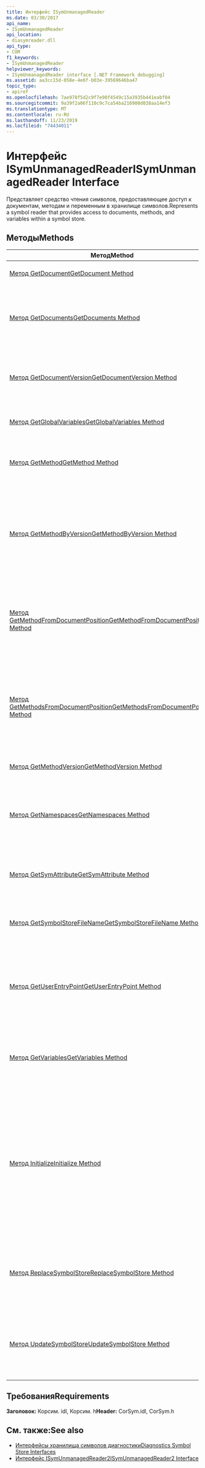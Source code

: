 ```yaml
---
title: Интерфейс ISymUnmanagedReader
ms.date: 03/30/2017
api_name:
- ISymUnmanagedReader
api_location:
- diasymreader.dll
api_type:
- COM
f1_keywords:
- ISymUnmanagedReader
helpviewer_keywords:
- ISymUnmanagedReader interface [.NET Framework debugging]
ms.assetid: aa3cc15d-058e-4e6f-b03e-39569646ba47
topic_type:
- apiref
ms.openlocfilehash: 7ae978f5d2c9f7e90f4549c15a3935b441eabf04
ms.sourcegitcommit: 9a39f2a06f110c9c7ca54ba216900d038aa14ef3
ms.translationtype: MT
ms.contentlocale: ru-RU
ms.lasthandoff: 11/23/2019
ms.locfileid: "74434011"
---
```

# <a name="isymunmanagedreader-interface"></a><span data-ttu-id="0df39-102">Интерфейс ISymUnmanagedReader</span><span class="sxs-lookup"><span data-stu-id="0df39-102">ISymUnmanagedReader Interface</span></span>
<span data-ttu-id="0df39-103">Представляет средство чтения символов, предоставляющее доступ к документам, методам и переменным в хранилище символов.</span><span class="sxs-lookup"><span data-stu-id="0df39-103">Represents a symbol reader that provides access to documents, methods, and variables within a symbol store.</span></span>  
  
## <a name="methods"></a><span data-ttu-id="0df39-104">Методы</span><span class="sxs-lookup"><span data-stu-id="0df39-104">Methods</span></span>  
  
|<span data-ttu-id="0df39-105">Метод</span><span class="sxs-lookup"><span data-stu-id="0df39-105">Method</span></span>|<span data-ttu-id="0df39-106">Описание</span><span class="sxs-lookup"><span data-stu-id="0df39-106">Description</span></span>|  
|------------|-----------------|  
|[<span data-ttu-id="0df39-107">Метод GetDocument</span><span class="sxs-lookup"><span data-stu-id="0df39-107">GetDocument Method</span></span>](../../../../docs/framework/unmanaged-api/diagnostics/isymunmanagedreader-getdocument-method.md)|<span data-ttu-id="0df39-108">Находит документ.</span><span class="sxs-lookup"><span data-stu-id="0df39-108">Finds a document.</span></span>|  
|[<span data-ttu-id="0df39-109">Метод GetDocuments</span><span class="sxs-lookup"><span data-stu-id="0df39-109">GetDocuments Method</span></span>](../../../../docs/framework/unmanaged-api/diagnostics/isymunmanagedreader-getdocuments-method.md)|<span data-ttu-id="0df39-110">Возвращает массив всех документов, определенных в хранилище символов.</span><span class="sxs-lookup"><span data-stu-id="0df39-110">Returns an array of all the documents defined in the symbol store.</span></span>|  
|[<span data-ttu-id="0df39-111">Метод GetDocumentVersion</span><span class="sxs-lookup"><span data-stu-id="0df39-111">GetDocumentVersion Method</span></span>](../../../../docs/framework/unmanaged-api/diagnostics/isymunmanagedreader-getdocumentversion-method.md)|<span data-ttu-id="0df39-112">Возвращает указанную версию указанного документа.</span><span class="sxs-lookup"><span data-stu-id="0df39-112">Gets the specified version of the specified document.</span></span>|  
|[<span data-ttu-id="0df39-113">Метод GetGlobalVariables</span><span class="sxs-lookup"><span data-stu-id="0df39-113">GetGlobalVariables Method</span></span>](../../../../docs/framework/unmanaged-api/diagnostics/isymunmanagedreader-getglobalvariables-method.md)|<span data-ttu-id="0df39-114">Возвращает все глобальные переменные.</span><span class="sxs-lookup"><span data-stu-id="0df39-114">Returns all global variables.</span></span>|  
|[<span data-ttu-id="0df39-115">Метод GetMethod</span><span class="sxs-lookup"><span data-stu-id="0df39-115">GetMethod Method</span></span>](../../../../docs/framework/unmanaged-api/diagnostics/isymunmanagedreader-getmethod-method.md)|<span data-ttu-id="0df39-116">Возвращает метод чтения символов по заданному токену метода.</span><span class="sxs-lookup"><span data-stu-id="0df39-116">Gets a symbol reader method, given a method token.</span></span>|  
|[<span data-ttu-id="0df39-117">Метод GetMethodByVersion</span><span class="sxs-lookup"><span data-stu-id="0df39-117">GetMethodByVersion Method</span></span>](../../../../docs/framework/unmanaged-api/diagnostics/isymunmanagedreader-getmethodbyversion-method.md)|<span data-ttu-id="0df39-118">Возвращает метод чтения символов по заданному маркеру метода и номеру версии для редактирования и копирования.</span><span class="sxs-lookup"><span data-stu-id="0df39-118">Gets a symbol reader method, given a method token and an edit-and-copy version number.</span></span>|  
|[<span data-ttu-id="0df39-119">Метод GetMethodFromDocumentPosition</span><span class="sxs-lookup"><span data-stu-id="0df39-119">GetMethodFromDocumentPosition Method</span></span>](../../../../docs/framework/unmanaged-api/diagnostics/isymunmanagedreader-getmethodfromdocumentposition-method.md)|<span data-ttu-id="0df39-120">Возвращает метод, содержащий точку останова в заданной позиции в документе.</span><span class="sxs-lookup"><span data-stu-id="0df39-120">Returns the method that contains the breakpoint at the given position in a document.</span></span>|  
|[<span data-ttu-id="0df39-121">Метод GetMethodsFromDocumentPosition</span><span class="sxs-lookup"><span data-stu-id="0df39-121">GetMethodsFromDocumentPosition Method</span></span>](../../../../docs/framework/unmanaged-api/diagnostics/isymunmanagedreader-getmethodsfromdocumentposition-method.md)|<span data-ttu-id="0df39-122">Возвращает массив методов, каждый из которых содержит точку останова в заданной позиции в документе.</span><span class="sxs-lookup"><span data-stu-id="0df39-122">Returns an array of methods, each of which contains the breakpoint at the given position in a document.</span></span>|  
|[<span data-ttu-id="0df39-123">Метод GetMethodVersion</span><span class="sxs-lookup"><span data-stu-id="0df39-123">GetMethodVersion Method</span></span>](../../../../docs/framework/unmanaged-api/diagnostics/isymunmanagedreader-getmethodversion-method.md)|<span data-ttu-id="0df39-124">Возвращает версию метода.</span><span class="sxs-lookup"><span data-stu-id="0df39-124">Gets the method version.</span></span>|  
|[<span data-ttu-id="0df39-125">Метод GetNamespaces</span><span class="sxs-lookup"><span data-stu-id="0df39-125">GetNamespaces Method</span></span>](../../../../docs/framework/unmanaged-api/diagnostics/isymunmanagedreader-getnamespaces-method.md)|<span data-ttu-id="0df39-126">Возвращает пространства имен, определенные в глобальной области в этом хранилище символов.</span><span class="sxs-lookup"><span data-stu-id="0df39-126">Gets the namespaces defined at global scope within this symbol store.</span></span>|  
|[<span data-ttu-id="0df39-127">Метод GetSymAttribute</span><span class="sxs-lookup"><span data-stu-id="0df39-127">GetSymAttribute Method</span></span>](../../../../docs/framework/unmanaged-api/diagnostics/isymunmanagedreader-getsymattribute-method.md)|<span data-ttu-id="0df39-128">Возвращает настраиваемый атрибут на основе его имени.</span><span class="sxs-lookup"><span data-stu-id="0df39-128">Gets a custom attribute based upon its name.</span></span>|  
|[<span data-ttu-id="0df39-129">Метод GetSymbolStoreFileName</span><span class="sxs-lookup"><span data-stu-id="0df39-129">GetSymbolStoreFileName Method</span></span>](../../../../docs/framework/unmanaged-api/diagnostics/isymunmanagedreader-getsymbolstorefilename-method.md)|<span data-ttu-id="0df39-130">Предоставляет имя файла на диске для хранилища символов.</span><span class="sxs-lookup"><span data-stu-id="0df39-130">Provides the on-disk file name of the symbol store.</span></span>|  
|[<span data-ttu-id="0df39-131">Метод GetUserEntryPoint</span><span class="sxs-lookup"><span data-stu-id="0df39-131">GetUserEntryPoint Method</span></span>](../../../../docs/framework/unmanaged-api/diagnostics/isymunmanagedreader-getuserentrypoint-method.md)|<span data-ttu-id="0df39-132">Возвращает метод, указанный в качестве точки входа пользователя для модуля, если он есть.</span><span class="sxs-lookup"><span data-stu-id="0df39-132">Returns the method that was specified as the user entry point for the module, if any.</span></span>|  
|[<span data-ttu-id="0df39-133">Метод GetVariables</span><span class="sxs-lookup"><span data-stu-id="0df39-133">GetVariables Method</span></span>](../../../../docs/framework/unmanaged-api/diagnostics/isymunmanagedreader-getvariables-method.md)|<span data-ttu-id="0df39-134">Возвращает нелокальную переменную с учетом ее родителя и имени.</span><span class="sxs-lookup"><span data-stu-id="0df39-134">Return a non-local variable, given its parent and name.</span></span>|  
|[<span data-ttu-id="0df39-135">Метод Initialize</span><span class="sxs-lookup"><span data-stu-id="0df39-135">Initialize Method</span></span>](../../../../docs/framework/unmanaged-api/diagnostics/isymunmanagedreader-initialize-method.md)|<span data-ttu-id="0df39-136">Инициализирует средство чтения символов с помощью интерфейса средства импорта метаданных, с которым будет связан этот модуль чтения, вместе с именем файла модуля.</span><span class="sxs-lookup"><span data-stu-id="0df39-136">Initializes the symbol reader with the metadata importer interface that this reader will be associated with, along with the file name of the module.</span></span>|  
|[<span data-ttu-id="0df39-137">Метод ReplaceSymbolStore</span><span class="sxs-lookup"><span data-stu-id="0df39-137">ReplaceSymbolStore Method</span></span>](../../../../docs/framework/unmanaged-api/diagnostics/isymunmanagedreader-replacesymbolstore-method.md)|<span data-ttu-id="0df39-138">Заменяет имеющееся хранилище символов разностным хранилищем символов.</span><span class="sxs-lookup"><span data-stu-id="0df39-138">Replaces the existing symbol store with a delta symbol store.</span></span>|  
|[<span data-ttu-id="0df39-139">Метод UpdateSymbolStore</span><span class="sxs-lookup"><span data-stu-id="0df39-139">UpdateSymbolStore Method</span></span>](../../../../docs/framework/unmanaged-api/diagnostics/isymunmanagedreader-updatesymbolstore-method.md)|<span data-ttu-id="0df39-140">Обновляет существующее хранилище символов разностным хранилищем символов.</span><span class="sxs-lookup"><span data-stu-id="0df39-140">Updates the existing symbol store with a delta symbol store.</span></span>|  
  
## <a name="requirements"></a><span data-ttu-id="0df39-141">Требования</span><span class="sxs-lookup"><span data-stu-id="0df39-141">Requirements</span></span>  
 <span data-ttu-id="0df39-142">**Заголовок:** Корсим. idl, Корсим. h</span><span class="sxs-lookup"><span data-stu-id="0df39-142">**Header:** CorSym.idl, CorSym.h</span></span>  
  
## <a name="see-also"></a><span data-ttu-id="0df39-143">См. также:</span><span class="sxs-lookup"><span data-stu-id="0df39-143">See also</span></span>

- [<span data-ttu-id="0df39-144">Интерфейсы хранилища символов диагностики</span><span class="sxs-lookup"><span data-stu-id="0df39-144">Diagnostics Symbol Store Interfaces</span></span>](../../../../docs/framework/unmanaged-api/diagnostics/diagnostics-symbol-store-interfaces.md)
- [<span data-ttu-id="0df39-145">Интерфейс ISymUnmanagedReader2</span><span class="sxs-lookup"><span data-stu-id="0df39-145">ISymUnmanagedReader2 Interface</span></span>](../../../../docs/framework/unmanaged-api/diagnostics/isymunmanagedreader2-interface.md)
